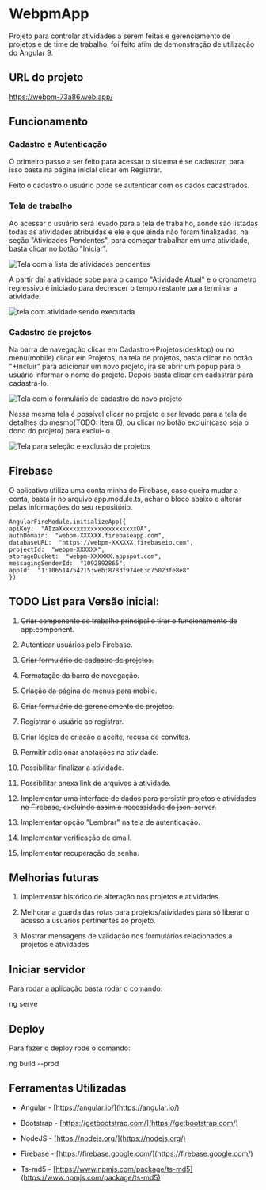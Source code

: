   

# WebpmApp

  

Projeto para controlar atividades a serem feitas e gerenciamento de projetos e de time de trabalho, foi feito afim de demonstração de utilização do Angular 9.

## URL do projeto

https://webpm-73a86.web.app/

  

## Funcionamento

  

### Cadastro e Autenticação

  

O primeiro passo a ser feito para acessar o sistema é se cadastrar, para isso basta na página inicial clicar em Registrar.

Feito o cadastro o usuário pode se autenticar com os dados cadastrados.

  

### Tela de trabalho

  

Ao acessar o usuário será levado para a tela de trabalho, aonde são listadas todas as atividades atribuídas e ele e que ainda não foram finalizadas, na seção "Atividades Pendentes", para começar trabalhar em uma atividade, basta clicar no botão "Iniciar".

![Tela com a lista de atividades pendentes](https://firebasestorage.googleapis.com/v0/b/webpm-73a86.appspot.com/o/work-2.png?alt=media&token=3ca5ae40-8f79-475c-877c-11f601f59404)

A partir daí a atividade sobe para o campo "Atividade Atual" e o cronometro regressivo é iniciado para decrescer o tempo restante para terminar a atividade.

  ![tela com atividade sendo executada](https://firebasestorage.googleapis.com/v0/b/webpm-73a86.appspot.com/o/work.png?alt=media&token=f9ffafd3-dafa-4bea-bad8-981bd784fe4b)

### Cadastro de projetos

  

Na barra de navegação clicar em Cadastro->Projetos(desktop) ou no menu(mobile) clicar em Projetos, na tela de projetos, basta clicar no botão "+Incluir" para adicionar um novo projeto, irá se abrir um popup para o usuário informar o nome do projeto. Depois basta clicar em cadastrar para cadastrá-lo.

![Tela com o formulário de cadastro de novo projeto](https://firebasestorage.googleapis.com/v0/b/webpm-73a86.appspot.com/o/project-2.png?alt=media&token=2a466ab4-9407-4709-b8b0-828c350ca32b)

Nessa mesma tela é possível clicar no projeto e ser levado para a tela de detalhes do mesmo(TODO: Item 6), ou clicar no botão excluir(caso seja o dono do projeto) para excluí-lo.

![Tela para seleção e exclusão de projetos](https://firebasestorage.googleapis.com/v0/b/webpm-73a86.appspot.com/o/project-1.png?alt=media&token=9164b922-ec8b-4ec8-bfdf-0641644b8272)
  
## Firebase

O aplicativo utiliza uma conta minha do Firebase, caso queira mudar a conta, basta ir no arquivo app.module.ts, achar o bloco abaixo e alterar pelas informações do seu repositório.

    AngularFireModule.initializeApp({
    apiKey:  "AIzaXxxxxxxxxxxxxxxxxxxxxxOA",
    authDomain:  "webpm-XXXXXX.firebaseapp.com",
    databaseURL:  "https://webpm-XXXXXX.firebaseio.com",
    projectId:  "webpm-XXXXXX",
    storageBucket:  "webpm-XXXXXX.appspot.com",
    messagingSenderId:  "1092892865",
    appId:  "1:106514754215:web:8783f974e63d75023fe8e8"
    })

  ## TODO List para Versão inicial:

  
1. ~~Criar componente de trabalho principal e tirar o funcionamento do app.component~~.

2. ~~Autenticar usuários pelo Firebase.~~

3. ~~Criar formulário de cadastro de projetos.~~

4. ~~Formatação da barra de navegação.~~

5. ~~Criação da página de menus para mobile.~~

6. ~~Criar formulário de gerenciamento de projetos.~~

7. ~~Registrar o usuário ao registrar.~~

8. Criar lógica de criação e aceite, recusa de convites.

9. Permitir adicionar anotações na atividade.

10. ~~Possibilitar finalizar a atividade.~~

11. Possibilitar anexa link de arquivos à atividade.

12. ~~Implementar uma interface de dados para ~~persistir projetos~~ e atividades no Firebase, excluindo assim a necessidade do json-server.~~

13. Implementar opção "Lembrar" na tela de autenticação.

14. Implementar verificação de email.

15. Implementar recuperação de senha.

## Melhorias futuras

1. Implementar histórico de alteração nos projetos e atividades.

2. Melhorar a guarda das rotas para projetos/atividades para só liberar o acesso a usuários pertinentes ao projeto.

3. Mostrar mensagens de validação nos formulários relacionados a projetos e atividades

  

## Iniciar servidor

Para rodar a aplicação basta rodar o comando:

  

ng serve

  

## Deploy

Para fazer o deploy rode o comando:

  

ng build --prod

## Ferramentas Utilizadas

  

- Angular - [https://angular.io/](https://angular.io/)

- Bootstrap - [https://getbootstrap.com/](https://getbootstrap.com/)

- NodeJS - [https://nodejs.org/](https://nodejs.org/)

- Firebase - [https://firebase.google.com/](https://firebase.google.com/)

- Ts-md5 - [https://www.npmjs.com/package/ts-md5](https://www.npmjs.com/package/ts-md5)